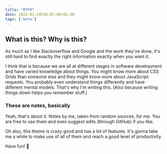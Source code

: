 ```yaml
---
title: "RTFM"
date: 2022-01-24T20:07:08+05:30
tags: ['meta']
---
```

## What is this? Why is this?

As much as I like Stackoverflow and Google and the work they've done, it's still hard to find exactly the right information exactly when you want it.
<!--more-->

I think that is because we are all at different stages in software development and have varied knowledge about things. You might know more about CSS Grids than someone else and they might know more about JavaScript requests. You probably even understand things differently and have different mental models.
That's why I'm writing this. (Also because writing things down helps you remember stuff.)

### These are notes, basically
Yeah, that's about it. Notes by me, taken from random sources, for me. You are free to use them and even suggest edits (through GitHub) if you like.

Oh also, this theme is crazy good and has a lot of features. It's gonna take me a while to make use of all of them and reach a good level of productivity.

Have fun! 🙂